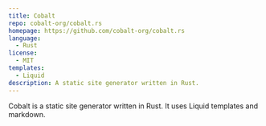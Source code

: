 ```yaml
---
title: Cobalt
repo: cobalt-org/cobalt.rs
homepage: https://github.com/cobalt-org/cobalt.rs
language:
  - Rust
license:
  - MIT
templates:
  - Liquid
description: A static site generator written in Rust.
---
```


Cobalt is a static site generator written in Rust. It uses Liquid templates and markdown.
